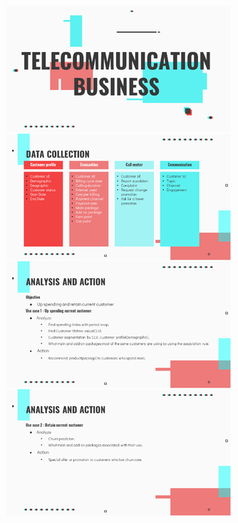 ![alt text](https://github.com/nacknatthawit/MADT8101-Customer-Analytics/blob/main/Workshop%201%20Customer%20Data%20Platform/Slide1.PNG)
![alt text](https://github.com/nacknatthawit/MADT8101-Customer-Analytics/blob/main/Workshop%201%20Customer%20Data%20Platform/Slide2.PNG)
![alt text](https://github.com/nacknatthawit/MADT8101-Customer-Analytics/blob/main/Workshop%201%20Customer%20Data%20Platform/Slide3.PNG)
![alt text](https://github.com/nacknatthawit/MADT8101-Customer-Analytics/blob/main/Workshop%201%20Customer%20Data%20Platform/Slide4.PNG)
